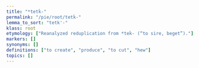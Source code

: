 ```yaml
---
title: "*tetḱ-"
permalink: "/pie/root/tetḱ-"
lemma_to_sort: "tetk'-"
klass: root
etymology: ["Reanalyzed reduplication from *teḱ- (“to sire, beget”)."]
markers: []
synonyms: []
definitions: ["to create", "produce", "to cut", "hew"]
topics: []
---
```

